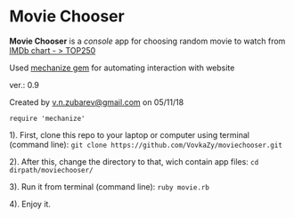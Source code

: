 # Movie Chooser

__Movie Chooser__ is a *console* app for choosing random movie to watch from [IMDb chart - > TOP250](https://www.imdb.com/chart/top)

Used [mechanize gem](https://github.com/sparklemotion/mechanize) for automating interaction with website

ver.: 0.9

Created by v.n.zubarev@gmail.com on 05/11/18

```
require 'mechanize'
```

1). First, clone this repo to your laptop or computer using terminal (command line): 
`git clone https://github.com/VovkaZy/moviechooser.git`

2). After this, change the directory to that, wich contain app files: 
`cd dirpath/moviechooser/`

3). Run it from terminal (command line): 
`ruby movie.rb`

4). Enjoy it.

